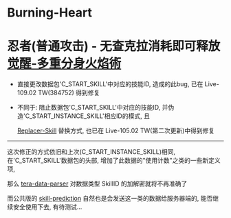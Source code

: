 # Burning-Heart
# 忍者(普通攻击) - 无查克拉消耗即可释放 [觉醒-多重分身火焰術](默认自动循环)

- 直接更改数据包'C_START_SKILL'中对应的技能ID, 造成的此bug, 已在 Live-109.02 TW(384752) 得到修复

- 不同于: 阻止数据包'C_START_SKILL'中对应的技能ID, 并伪造'C_START_INSTANCE_SKILL'相应ID的模式, 且

  [Replacer-Skill](https://github.com/tera-mod/Replacer-Skill) 替换方式, 也已在 Live-105.02 TW(第二次更新)中得到修复

---

这次修正的方式依旧和上次(C_START_INSTANCE_SKILL)相同, 在'C_START_SKILL'数据包的头部, 增加了此数据的"使用计数"之类的一些新定义项,

那么 [tera-data-parser](https://github.com/tera-toolbox/tera-data-parser-js) 对数据类型 SkillID 的加解密就将不再准确了

而公共版的 [skill-prediction](https://github.com/tera-mods/skill-prediction) 自然也是会发送这一类的数据给服务器端的, 能否继续安全使用下去, 有待测试...
